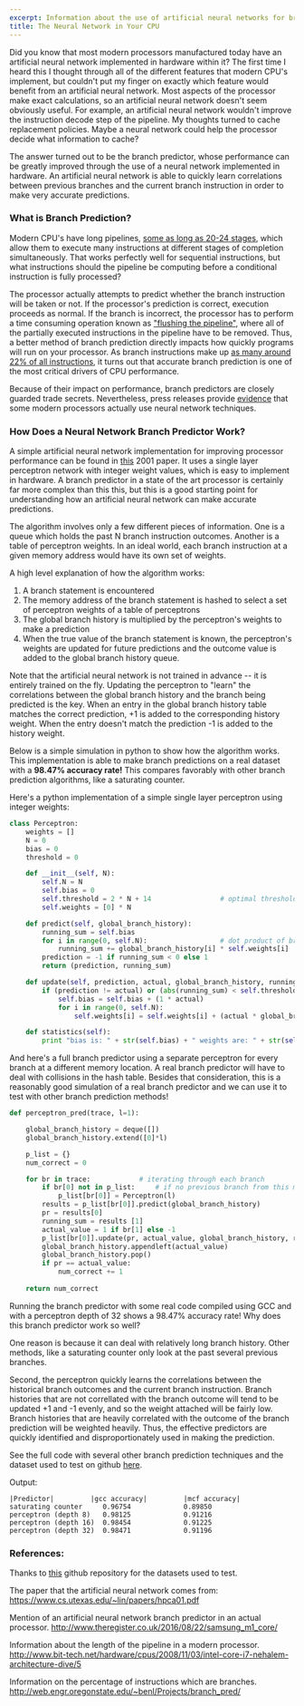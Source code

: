 ```yaml
---
excerpt: Information about the use of artificial neural networks for branch prediction, and a simple simulation in python. 
title: The Neural Network in Your CPU
---
```


Did you know that most modern processors manufactured today have an artificial neural network implemented in hardware within it? The first time I heard this I thought through all of the different features that modern CPU's implement, but couldn't put my finger on exactly which feature would benefit from an artificial neural network. Most aspects of the processor make exact calculations, so an artificial neural network doesn't seem obviously useful. For example, an artificial neural network wouldn't improve the instruction decode step of the pipeline. My thoughts turned to cache replacement policies. Maybe a neural network could help the processor decide what information to cache? 

The answer turned out to be the branch predictor, whose performance can be greatly improved through the use of a neural network implemented in hardware. An artificial neural network is able to quickly learn correlations between previous branches and the current branch instruction in order to make very accurate predictions.  

### What is Branch Prediction?

 Modern CPU's have long pipelines, [some as long as 20-24 stages](http://www.bit-tech.net/hardware/cpus/2008/11/03/intel-core-i7-nehalem-architecture-dive/5), which allow them to execute many instructions at different stages of completion simultaneously. That works perfectly well for sequential instructions, but what instructions should the pipeline be computing before a conditional instruction is fully processed? 
 
The processor actually attempts to predict whether the branch instruction will be taken or not. If the processor's prediction is correct, execution proceeds as normal. If the branch is incorrect, the processor has to perform a time consuming operation known as ["flushing the pipeline"](https://en.wikipedia.org/wiki/Pipeline_flush), where all of the partially executed instructions in the pipeline have to be removed. Thus, a better method of branch prediction directly impacts how quickly programs will run on your processor. As branch instructions make up [as many around 22% of all instructions](http://web.engr.oregonstate.edu/~benl/Projects/branch_pred/), it turns out that accurate branch prediction is one of the most critical drivers of CPU performance.

Because of their impact on performance, branch predictors are closely guarded trade secrets. Nevertheless, press releases provide [evidence](http://www.theregister.co.uk/2016/08/22/samsung_m1_core/) that some modern processors actually use neural network techniques.  

### How Does a Neural Network Branch Predictor Work?

A simple artificial neural network implementation for improving processor performance can be found in [this](https://www.cs.utexas.edu/~lin/papers/hpca01.pdf) 2001 paper. It uses a single layer perceptron network with integer weight values, which is easy to implement in hardware. A branch predictor in a state of the art processor is certainly far more complex than this this, but this is a good starting point for understanding how an artificial neural network can make accurate predictions. 

The algorithm involves only a few different pieces of information. One is a queue which holds the past N branch instruction outcomes. Another is a table of perceptron weights. In an ideal world, each branch instruction at a given memory address would have its own set of weights.  

A high level explanation of how the algorithm works: 

1. A branch statement is encountered
2. The memory address of the branch statement is hashed to select a set of perceptron weights of a table of perceptrons  
3. The global branch history is multiplied by the perceptron's weights to make a prediction
4. When the true value of the branch statement is known, the perceptron's weights are updated for future predictions and the outcome value is added to the global branch history queue. 

Note that the artificial neural network is not trained in advance -- it is entirely trained on the fly. Updating the perceptron to "learn" the correlations between the global branch history and the branch being predicted is the key. When an entry in the global branch history table matches the correct prediction, +1 is added to the corresponding history weight. When the entry doesn't match the prediction -1 is added to the history weight. 

Below is a simple simulation in python to show how the algorithm works. This implementation is able to make branch predictions on a real dataset with a **98.47% accuracy rate!** This compares favorably with other branch prediction algorithms, like a saturating counter. 

Here's a python implementation of a simple single layer perceptron using integer weights:

```python
class Perceptron:
    weights = []
    N = 0
    bias = 0
    threshold = 0

    def __init__(self, N):
        self.N = N
        self.bias = 0
        self.threshold = 2 * N + 14                 # optimal threshold depends on history length
        self.weights = [0] * N      

    def predict(self, global_branch_history):
        running_sum = self.bias
        for i in range(0, self.N):                  # dot product of branch history with the weights
            running_sum += global_branch_history[i] * self.weights[i]
        prediction = -1 if running_sum < 0 else 1
        return (prediction, running_sum)

    def update(self, prediction, actual, global_branch_history, running_sum):
        if (prediction != actual) or (abs(running_sum) < self.threshold):   
            self.bias = self.bias + (1 * actual)
            for i in range(0, self.N):
                self.weights[i] = self.weights[i] + (actual * global_branch_history[i])

    def statistics(self):
        print "bias is: " + str(self.bias) + " weights are: " + str(self.weights)
```

And here's a full branch predictor using a separate perceptron for every branch at a different memory location. A real branch predictor will have to deal with collisions in the hash table. Besides that consideration, this is a reasonably good simulation of a real branch predictor and we can use it to test with other branch prediction methods!

```python
def perceptron_pred(trace, l=1):

    global_branch_history = deque([])
    global_branch_history.extend([0]*l)

    p_list = {}
    num_correct = 0

    for br in trace:            # iterating through each branch
        if br[0] not in p_list:     # if no previous branch from this memory location 
            p_list[br[0]] = Perceptron(l)
        results = p_list[br[0]].predict(global_branch_history)
        pr = results[0]
        running_sum = results [1]
        actual_value = 1 if br[1] else -1
        p_list[br[0]].update(pr, actual_value, global_branch_history, running_sum)
        global_branch_history.appendleft(actual_value)
        global_branch_history.pop()
        if pr == actual_value:
            num_correct += 1
            
    return num_correct
```

Running the branch predictor with some real code compiled using GCC and with a perceptron depth of 32 shows a 98.47% accuracy rate! Why does this branch predictor work so well?

One reason is because it can deal with relatively long branch history. Other methods, like a saturating counter only look at the past several previous branches.  

Second, the perceptron quickly learns the correlations between the historical branch outcomes and the current branch instruction. Branch histories that are not correllated with the branch outcome will tend to be updated +1 and -1 evenly, and so the weight attached will be fairly low. Branch histories that are heavily correlated with the outcome of the branch prediction will be weighted heavily. Thus, the effective predictors are quickly identified and disproportionately used in making the prediction.

See the full code with several other branch prediction techniques and the dataset used to test on github [here](https://github.com/edougal/nn_bp_test).

Output:

```
|Predictor|         |gcc accuracy|         |mcf accuracy|
saturating counter     0.96754             0.89850
perceptron (depth 8)   0.98125             0.91216
perceptron (depth 16)  0.98454             0.91225
perceptron (depth 32)  0.98471             0.91196
```


### References:

Thanks to [this](https://github.com/nihakue/branch_sim) github repository for the datasets used to test. 

The paper that the artificial neural network comes from: 
https://www.cs.utexas.edu/~lin/papers/hpca01.pdf

Mention of an artificial neural network branch predictor in an actual processor. 
http://www.theregister.co.uk/2016/08/22/samsung_m1_core/

Information about the length of the pipeline in a modern processor.
http://www.bit-tech.net/hardware/cpus/2008/11/03/intel-core-i7-nehalem-architecture-dive/5

Information on the percentage of instructions which are branches. 
http://web.engr.oregonstate.edu/~benl/Projects/branch_pred/
